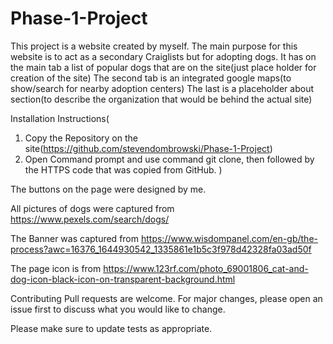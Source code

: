 # Phase-1-Project
This project is a website created by myself. 
The main purpose for this website is to act as a secondary Craiglists but for adopting dogs.
It has on the main tab a list of popular dogs that are on the site(just place holder for creation of the site)
The second tab is an integrated google maps(to show/search for nearby adoption centers)
The last is a placeholder about section(to describe the organization that would be behind the actual site)

Installation Instructions(
1. Copy the Repository on the site(https://github.com/stevendombrowski/Phase-1-Project)
2. Open Command prompt and use command git clone, then followed by the HTTPS code that was copied from GitHub.
)



The buttons on the page were designed by me.

All pictures of dogs were captured from https://www.pexels.com/search/dogs/

The Banner was captured from https://www.wisdompanel.com/en-gb/the-process?awc=16376_1644930542_1335861e1b5c3f978d42328fa03ad50f

The page icon is from https://www.123rf.com/photo_69001806_cat-and-dog-icon-black-icon-on-transparent-background.html


Contributing
Pull requests are welcome. For major changes, please open an issue first to discuss what you would like to change.

Please make sure to update tests as appropriate.